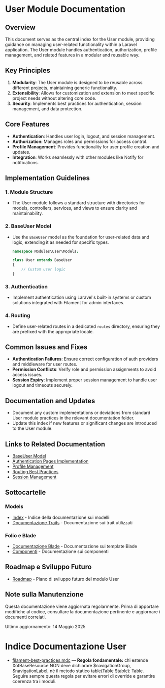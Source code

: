# User Module Documentation

## Overview
This document serves as the central index for the User module, providing guidance on managing user-related functionality within a Laravel application. The User module handles authentication, authorization, profile management, and related features in a modular and reusable way.

## Key Principles
1. **Modularity**: The User module is designed to be reusable across different projects, maintaining generic functionality.
2. **Extensibility**: Allows for customization and extension to meet specific project needs without altering core code.
3. **Security**: Implements best practices for authentication, session management, and data protection.

## Core Features
- **Authentication**: Handles user login, logout, and session management.
- **Authorization**: Manages roles and permissions for access control.
- **Profile Management**: Provides functionality for user profile creation and updates.
- **Integration**: Works seamlessly with other modules like Notify for notifications.

## Implementation Guidelines
### 1. Module Structure
- The User module follows a standard structure with directories for models, controllers, services, and views to ensure clarity and maintainability.

### 2. BaseUser Model
- Use the `BaseUser` model as the foundation for user-related data and logic, extending it as needed for specific types.
  ```php
  namespace Modules\User\Models;

  class User extends BaseUser
  {
      // Custom user logic
  }
  ```

### 3. Authentication
- Implement authentication using Laravel's built-in systems or custom solutions integrated with Filament for admin interfaces.

### 4. Routing
- Define user-related routes in a dedicated `routes` directory, ensuring they are prefixed with the appropriate locale.

## Common Issues and Fixes
- **Authentication Failures**: Ensure correct configuration of auth providers and middleware for user routes.
- **Permission Conflicts**: Verify role and permission assignments to avoid access issues.
- **Session Expiry**: Implement proper session management to handle user logout and timeouts securely.

## Documentation and Updates
- Document any custom implementations or deviations from standard User module practices in the relevant documentation folder.
- Update this index if new features or significant changes are introduced to the User module.

## Links to Related Documentation
- [BaseUser Model](./BaseUser.md)
- [Authentication Pages Implementation](./AUTH_PAGES_IMPLEMENTATION.md)
- [Profile Management](./PROFILE_MANAGEMENT.md)
- [Routing Best Practices](./ROUTING_BEST_PRACTICES.md)
- [Session Management](./SESSION_MANAGEMENT.md)

## Sottocartelle

### Models
- [Index](./Models/INDEX.md) - Indice della documentazione sui modelli
- [Documentazione Traits](./traits/INDEX.md) - Documentazione sui trait utilizzati

### Folio e Blade
- [Documentazione Blade](./blade/INDEX.md) - Documentazione sui template Blade
- [Componenti](./components/INDEX.md) - Documentazione sui componenti

## Roadmap e Sviluppo Futuro
- [Roadmap](./roadmap.md) - Piano di sviluppo futuro del modulo User

## Note sulla Manutenzione
Questa documentazione viene aggiornata regolarmente. Prima di apportare modifiche al codice, consultare la documentazione pertinente e aggiornare i documenti correlati.

Ultimo aggiornamento: 14 Maggio 2025

# Indice Documentazione User

- [filament-best-practices.mdc](./filament-best-practices.mdc) — **Regola fondamentale:** chi estende XotBaseResource NON deve dichiarare $navigationGroup, $navigationLabel, né il metodo statico table(Table $table): Table. Seguire sempre questa regola per evitare errori di override e garantire coerenza tra i moduli.

